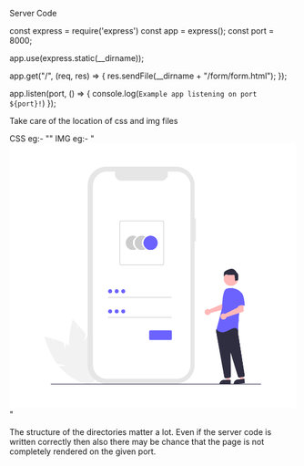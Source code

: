 Server Code

const express = require('express')
const app = express();
const port = 8000;



app.use(express.static(__dirname));

app.get("/", (req, res) => {
  res.sendFile(__dirname + "/form/form.html");
});

app.listen(port, () => {
  console.log(`Example app listening on port ${port}!`)
});


Take care of the location of css and img files

CSS eg:- "<link rel="stylesheet" type="text/css" href="/form/style.css">"
IMG eg:- "<img class="im" src="/form/login.png">"


The structure of the directories matter a lot. Even if the server code is written correctly then also there may be chance that the page is not completely rendered on the given port.



